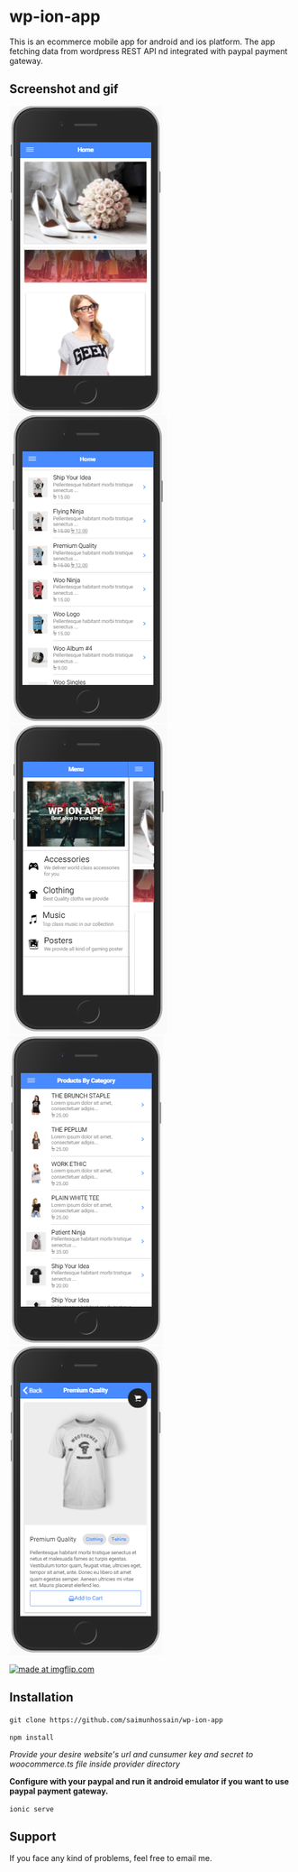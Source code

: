 # wp-ion-app

This is an ecommerce mobile app for android and ios platform. The app fetching data from wordpress REST API nd integrated with paypal payment gateway.

## Screenshot and gif

![ScreenShot](/screenshot/screenshot1.PNG)
![ScreenShot](/screenshot/screenshot2.PNG)
![ScreenShot](/screenshot/screenshot3.PNG)
![ScreenShot](/screenshot/screenshot4.PNG)
![ScreenShot](/screenshot/screenshot5.PNG)

<a href="https://imgflip.com/gif/2ljrek"><img src="https://i.imgflip.com/2ljrek.gif" title="made at imgflip.com"/></a>

## Installation

```git clone https://github.com/saimunhossain/wp-ion-app```

```npm install```


*Provide your desire website's url and cunsumer key and secret to woocommerce.ts file inside provider directory* 


**Configure with your paypal and run it android emulator if you want to use paypal payment gateway.**


```ionic serve```



## Support
If you face any kind of problems, feel free to email me.





